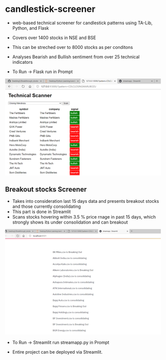 # candlestick-screener

* web-based technical screener for candlestick patterns using TA-Lib, Python, and Flask
* Covers over 1400 stocks in NSE and BSE
* This can be streched over to 8000 stocks as per conditons
* Analyses Bearish and Bullish sentiment from over 25 technical indicators

* To Run -> Flask run in Prompt

![Technical](https://github.com/Deebling5/Breakthrough_stocks/blob/main/1.PNG?raw=true)



## Breakout stocks Screener

* Takes into consideration last 15 days data and presents breakout stocks and those currently consolidating
* This part is done in Streamlit
* Scans stocks hovering within 3.5 % price rnage in past 15 days, which strongly shows its under consolidation and can breakout 

![Breakout](https://github.com/Deebling5/Breakthrough_stocks/blob/main/2.PNG?raw=true)

* To Run -> Streamlit run streamapp.py in Prompt

* Entire project can be deployed via Streamlit.

